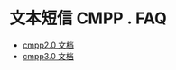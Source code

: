 # 文本短信 CMPP . FAQ

* <a href="static/移动CMPP2.1.0接口文档.pdf" download="移动CMPP2.1.0接口文档.pdf">cmpp2.0 文档</a>
* <a href="static/移动CMPP3.0.1 接口文档.pdf" download="移动CMPP3.0.1 接口文档.pdf">cmpp3.0 文档</a>